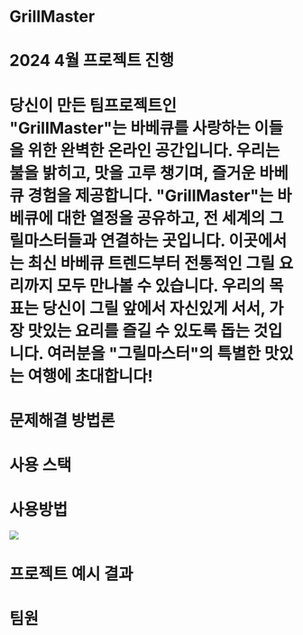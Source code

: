 # GrillMaster

# 2024 4월 프로젝트 진행

# 당신이 만든 팀프로젝트인 "GrillMaster"는 바베큐를 사랑하는 이들을 위한 완벽한 온라인 공간입니다. 우리는 불을 밝히고, 맛을 고루 챙기며, 즐거운 바베큐 경험을 제공합니다. "GrillMaster"는 바베큐에 대한 열정을 공유하고, 전 세계의 그릴마스터들과 연결하는 곳입니다. 이곳에서는 최신 바베큐 트렌드부터 전통적인 그릴 요리까지 모두 만나볼 수 있습니다. 우리의 목표는 당신이 그릴 앞에서 자신있게 서서, 가장 맛있는 요리를 즐길 수 있도록 돕는 것입니다. 여러분을 "그릴마스터"의 특별한 맛있는 여행에 초대합니다!

# 문제해결 방법론

# 사용 스택

# 사용방법
<img src="https://velog.velcdn.com/images/tama51/post/2f26c369-5e84-4c7c-99b0-fe90a86e7ce2/image.png">

# 프로젝트 예시 결과

# 팀원


